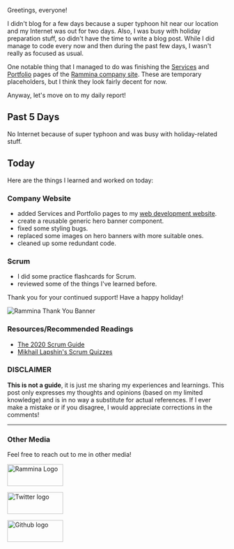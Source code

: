 Greetings, everyone!

I didn't blog for a few days because a super typhoon hit near our location and my Internet was out for two days. Also, I was busy with holiday preparation stuff, so didn't have the time to write a blog post. While I did manage to code every now and then during the past few days, I wasn't really as focused as usual.

One notable thing that I managed to do was finishing the [Services](https://www.rammina.com/services) and [Portfolio](https://www.rammina.com/portfolio) pages of the [Rammina company site](https://www.rammina.com). These are temporary placeholders, but I think they look fairly decent for now.

Anyway, let's move on to my daily report!

## Past 5 Days

No Internet because of super typhoon and was busy with holiday-related stuff.

## Today

Here are the things I learned and worked on today:

### Company Website

- added Services and Portfolio pages to my [web development website](https://www.rammina.com).
- create a reusable generic hero banner component.
- fixed some styling bugs.
- replaced some images on hero banners with more suitable ones.
- cleaned up some redundant code.

### Scrum

- I did some practice flashcards for Scrum.
- reviewed some of the things I've learned before.

Thank you for your continued support! Have a happy holiday!

![Rammina Thank You Banner](https://dev-to-uploads.s3.amazonaws.com/uploads/articles/x9ayfxxxaz2g2hfcqbsk.png)

### Resources/Recommended Readings

- [The 2020 Scrum Guide](https://scrumguides.org/scrum-guide.html)
- [Mikhail Lapshin's Scrum Quizzes](https://mlapshin.com/index.php/scrum-quizzes/)

### DISCLAIMER

**This is not a guide**, it is just me sharing my experiences and learnings. This post only expresses my thoughts and opinions (based on my limited knowledge) and is in no way a substitute for actual references. If I ever make a mistake or if you disagree, I would appreciate corrections in the comments!

<hr />

### Other Media

Feel free to reach out to me in other media!

<span><a target="_blank" href="https://www.rammina.com"><img src="https://res.cloudinary.com/rammina/image/upload/v1638444046/rammina-button-128_x9ginu.png" alt="Rammina Logo" width="128" height="50"/></a></span>

<span><a target="_blank" href="https://twitter.com/RamminaR"><img src="https://res.cloudinary.com/rammina/image/upload/v1636792959/twitter-logo_laoyfu_pdbagm.png" alt="Twitter logo" width="128" height="50"/></a></span>

<span><a target="_blank" href="https://github.com/Rammina"><img src="https://res.cloudinary.com/rammina/image/upload/v1636795051/GitHub-Emblem2_epcp8r.png" alt="Github logo" width="128" height="50"/></a></span>
